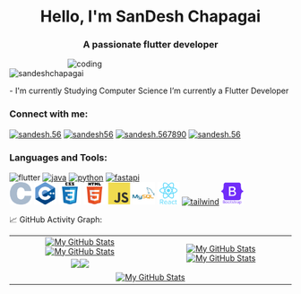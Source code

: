 <h1 align="center">Hello, I'm SanDesh Chapagai</h1> <h3 align="center">A passionate flutter developer </h3> <img align="right" alt="coding" width="400px" src="https://i.pinimg.com/originals/e8/f4/53/e8f453469a3ec97ecd354df465d73913.gif"> <p align="left"> <img src="https://komarev.com/ghpvc/?username=sandeshchapagai&label=Profile%20views&color=0e75b6&style=flat" alt="sandeshchapagai" /> </p> - I'm currently Studying Computer Science
I’m currently a Flutter Developer

<h3 align="left">Connect with me:</h3> <p align="left"> <a href="https://twitter.com/sandesh.56" target="blank"><img align="center" src="https://raw.githubusercontent.com/rahuldkjain/github-profile-readme-generator/master/src/images/icons/Social/twitter.svg" alt="sandesh.56" height="30" width="40" /></a> <a href="https://linkedin.com/in/sandesh56" target="blank"><img align="center" src="https://raw.githubusercontent.com/rahuldkjain/github-profile-readme-generator/master/src/images/icons/Social/linked-in-alt.svg" alt="sandesh56" height="30" width="40" /></a> <a href="https://fb.com/sandesh.567890" target="blank"><img align="center" src="https://raw.githubusercontent.com/rahuldkjain/github-profile-readme-generator/master/src/images/icons/Social/facebook.svg" alt="sandesh.567890" height="30" width="40" /></a> <a href="https://instagram.com/sandesh.56" target="blank"><img align="center" src="https://raw.githubusercontent.com/rahuldkjain/github-profile-readme-generator/master/src/images/icons/Social/instagram.svg" alt="sandesh.56" height="30" width="40" /></a> </p> <h3 align="left">Languages and Tools:</h3> <p align="left"> <img src="https://www.vectorlogo.zone/logos/flutterio/flutterio-icon.svg" alt="flutter" width="40" height="40"/> <a href="https://java.com" target="_blank" rel="noreferrer"><img src="https://www.vectorlogo.zone/logos/java/java-icon.svg" alt="java" width="40" height="40"/></a> <a href="https://www.python.org/" target="_blank" rel="noreferrer"><img src="https://www.vectorlogo.zone/logos/python/python-icon.svg" alt="python" width="40" height="40"/></a> <a href="https://fastapi.tiangolo.com/" target="_blank" rel="noreferrer"><img src="https://fastapi.tiangolo.com/img/logo-margin/logo-teal.svg" alt="fastapi" width="40" height="40"/></a> <br/> <a href="https://www.w3schools.com/c/" target="_blank" rel="noreferrer"><img src="https://raw.githubusercontent.com/devicons/devicon/master/icons/c/c-original.svg" alt="c" width="40" height="40"/></a> <a href="https://www.w3schools.com/cpp/" target="_blank" rel="noreferrer"><img src="https://raw.githubusercontent.com/devicons/devicon/master/icons/cplusplus/cplusplus-original.svg" alt="cplusplus" width="40" height="40"/></a> <a href="https://www.w3schools.com/css/" target="_blank" rel="noreferrer"><img src="https://raw.githubusercontent.com/devicons/devicon/master/icons/css3/css3-original-wordmark.svg" alt="css3" width="40" height="40"/></a> <a href="https://www.w3.org/html/" target="_blank" rel="noreferrer"><img src="https://raw.githubusercontent.com/devicons/devicon/master/icons/html5/html5-original-wordmark.svg" alt="html5" width="40" height="40"/></a> <a href="https://developer.mozilla.org/en-US/docs/Web/JavaScript" target="_blank" rel="noreferrer"><img src="https://raw.githubusercontent.com/devicons/devicon/master/icons/javascript/javascript-original.svg" alt="javascript" width="40" height="40"/></a> <a href="https://www.mysql.com/" target="_blank" rel="noreferrer"><img src="https://raw.githubusercontent.com/devicons/devicon/master/icons/mysql/mysql-original-wordmark.svg" alt="mysql" width="40" height="40"/></a> <a href="https://reactjs.org/" target="_blank" rel="noreferrer"><img src="https://raw.githubusercontent.com/devicons/devicon/master/icons/react/react-original-wordmark.svg" alt="react" width="40" height="40"/></a> <a href="https://tailwindcss.com/" target="_blank" rel="noreferrer"><img src="https://www.vectorlogo.zone/logos/tailwindcss/tailwindcss-icon.svg" alt="tailwind" width="40" height="40"/></a> <a href="https://getbootstrap.com" target="_blank" rel="noreferrer"><img src="https://raw.githubusercontent.com/devicons/devicon/master/icons/bootstrap/bootstrap-plain-wordmark.svg" alt="bootstrap" width="40" height="40"/></a> </p>
📈 GitHub Activity Graph:
<table> <tr> <td align="center"><a href="https://github.com/sandeshchapagai#gh-light-mode-only"><img src="https://github-readme-stats.vercel.app/api?username=sandeshchapagai&show_icons=true" alt="My GitHub Stats"/></a><a href="https://github.com/sandeshchapagai#gh-dark-mode-only"><img src="https://github-readme-stats.vercel.app/api?username=sandeshchapagai&show_icons=true&theme=tokyonight" alt="My GitHub Stats"/></a></td> <td rowspan="2" align="center"><a href="https://github.com/sandeshchapagai#gh-light-mode-only"><img src="https://github-readme-stats.vercel.app/api/top-langs/?username=sandeshchapagai&theme=default&langs_count=8#gh-light-mode-only" alt="My GitHub Stats"/></a><a href="https://github.com/sandeshchapagai#gh-dark-mode-only"><img src="https://github-readme-stats.vercel.app/api/top-langs/?username=sandeshchapagai&theme=tokyonight&langs_count=8#gh-dark-mode-only" alt="My GitHub Stats"/></a></td> </tr> <tr> <td align="center"><a href="https://github.com/sandeshchapagai#gh-light-mode-only"><img src="https://github-readme-streak-stats.herokuapp.com/?user=sandeshchapagai&theme=dark"/></a><a href="https://github.com/sandeshchapagai#gh-dark-mode-only"><img src="https://github-readme-streak-stats.herokuapp.com/?user=sandeshchapagai&theme=tokyonight"/></a></td> </tr> <tr> <td colspan="2" align="center"><a href="https://github.com/sandeshchapagai#gh-light-mode-only"><img src="https://raw.githubusercontent.com/sandeshchapagai/sandeshchapagai/output/github-contribution-grid-snake-default.svg#gh-light-mode-only" alt="My GitHub Stats"/></a></td> </tr> </table>
